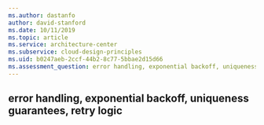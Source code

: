 ```yaml
---
ms.author: dastanfo
author: david-stanford
ms.date: 10/11/2019
ms.topic: article
ms.service: architecture-center
ms.subservice: cloud-design-principles
ms.uid: b0247aeb-2ccf-44b2-8c77-5bbae2d15d66
ms.assessment_question: error handling, exponential backoff, uniqueness guarantees, retry logic
---
```

## error handling, exponential backoff, uniqueness guarantees, retry logic


